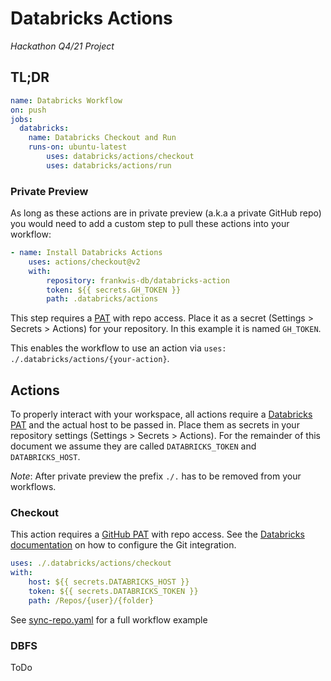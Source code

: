 # Databricks Actions
_Hackathon Q4/21 Project_

## TL;DR
```yaml
name: Databricks Workflow
on: push
jobs:
  databricks:
    name: Databricks Checkout and Run
    runs-on: ubuntu-latest
        uses: databricks/actions/checkout
        uses: databricks/actions/run
```

### Private Preview
As long as these actions are in private preview (a.k.a a private GitHub repo) you would need to add a custom step to pull these actions into your workflow:

```yaml
- name: Install Databricks Actions
    uses: actions/checkout@v2
    with:
        repository: frankwis-db/databricks-action
        token: ${{ secrets.GH_TOKEN }}
        path: .databricks/actions
```

This step requires a [PAT](https://docs.github.com/en/authentication/keeping-your-account-and-data-secure/creating-a-personal-access-token) with repo access. Place it as a secret (Settings > Secrets > Actions) for your repository. In this example it is named `GH_TOKEN`.

This enables the workflow to use an action via `uses: ./.databricks/actions/{your-action}`.

## Actions
To properly interact with your workspace, all actions require a [Databricks PAT](https://docs.databricks.com/dev-tools/api/latest/authentication.html) and the actual host to be passed in. Place them as secrets in your repository settings (Settings > Secrets > Actions). For the remainder of this document we assume they are called `DATABRICKS_TOKEN` and `DATABRICKS_HOST`.

_Note_: After private preview the prefix `./.` has to be removed from your workflows.

### Checkout
This action requires a [GitHub PAT](https://docs.github.com/en/authentication/keeping-your-account-and-data-secure/creating-a-personal-access-token) with repo access. See the [Databricks documentation](https://docs.databricks.com/repos.html#configure-your-git-integration-with-databricks) on how to configure the Git integration.

```yaml
uses: ./.databricks/actions/checkout
with:
    host: ${{ secrets.DATABRICKS_HOST }}
    token: ${{ secrets.DATABRICKS_TOKEN }}
    path: /Repos/{user}/{folder}
```
See [sync-repo.yaml](examples/sync-repo.yaml) for a full workflow example

### DBFS
ToDo
